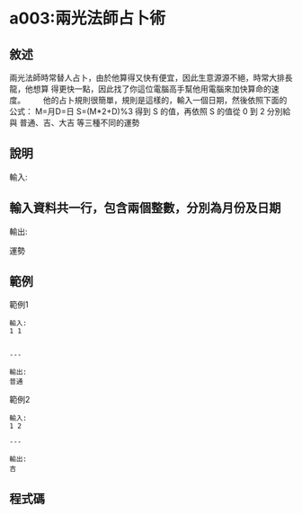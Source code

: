 
# a003:兩光法師占卜術

## 敘述

兩光法師時常替人占卜，由於他算得又快有便宜，因此生意源源不絕，時常大排長龍，他想算 得更快一點，因此找了你這位電腦高手幫他用電腦來加快算命的速度。
　　他的占卜規則很簡單，規則是這樣的，輸入一個日期，然後依照下面的公式：
M=月D=日 S=(M*2+D)%3
得到 S 的值，再依照 S 的值從 0 到 2 分別給與 普通、吉、大吉 等三種不同的運勢
 

## 說明

輸入:

輸入資料共一行，包含兩個整數，分別為月份及日期
---

輸出:

運勢
## 範例


範例1

```text
輸入:
1 1

---

輸出:
普通
```

範例2

```text
輸入:
1 2

---

輸出:
吉
```

## 程式碼
